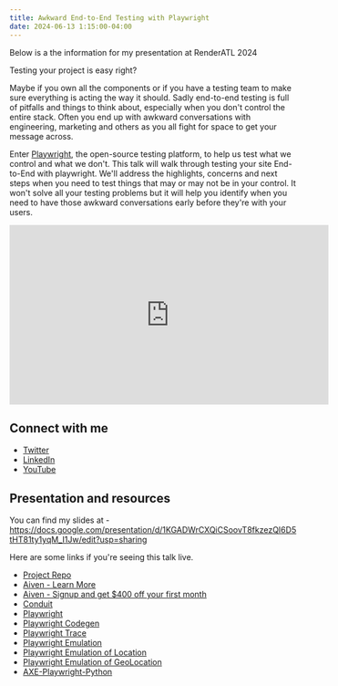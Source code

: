 ```yaml
---
title: Awkward End-to-End Testing with Playwright
date: 2024-06-13 1:15:00-04:00
---
```


Below is a the information for my presentation at RenderATL 2024

Testing your project is easy right?

Maybe if you own all the components or if you have a testing team to make sure everything is acting the way it should. Sadly end-to-end testing is full of pitfalls and things to think about, especially when you don't control the entire stack. Often you end up with awkward conversations with engineering, marketing and others as you all fight for space to get your message across. 

Enter [Playwright](https://playwright.dev), the open-source testing platform, to help us test what we control and what we don't. This talk will walk through testing your site End-to-End with playwright. We'll address the highlights, concerns and next steps when you need to test things that may or may not be in your control. It won't solve all your testing problems but it will help you identify when you need to have those awkward conversations early before they're with your users.

<iframe width="560" height="315" src="https://www.youtube.com/embed/dBJowtn1lQE?si=izNt-xb-SN9FVhfQ" title="YouTube video player" frameborder="0" allow="accelerometer; autoplay; clipboard-write; encrypted-media; gyroscope; picture-in-picture; web-share" referrerpolicy="strict-origin-when-cross-origin" allowfullscreen></iframe>

## Connect with me

- [Twitter](https://twitter.com/kjaymiller)
- [LinkedIn](https://linkedin.com/in/kjaymiller)
- [YouTube](https://youtube.com/kjaymiller)

## Presentation and resources

You can find my slides at - <https://docs.google.com/presentation/d/1KGADWrCXQiCSoovT8fkzezQI6D5tHT81ty1yqM_I1Jw/edit?usp=sharing>

Here are some links if you're seeing this talk live.

- [Project Repo](https://github.com/kjaymiller/conduit-transcripts-fastapi)
- [Aiven - Learn More](https://aiven.io)
- [Aiven - Signup and get $400 off your first month](https://go.aiven.io/jay-signup)
- [Conduit](https://relay.fm/conduit)
- [Playwright](https://playwright.dev)
- [Playwright Codegen](https://playwright.dev/docs/codegen-intro#running-codegen)
- [Playwright Trace](https://playwright.dev/python/docs/trace-viewer)
- [Playwright Emulation](https://playwright.dev/python/docs/emulation)
- [Playwright Emulation of Location](https://playwright.dev/python/docs/emulation#locale--timezone)
- [Playwright Emulation of GeoLocation](https://playwright.dev/python/docs/emulation#geolocation)
- [AXE-Playwright-Python](https://github.com/pamelafox/axe-playwright-python)